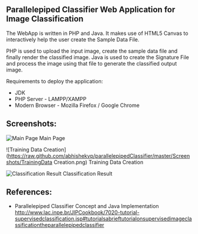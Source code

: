 Parallelepiped Classifier Web Application for Image Classification
------------------------------------------------------------------
The WebApp is written in PHP and Java. It makes use of HTML5 Canvas to interactively help the user create the Sample Data File.

PHP is used to upload the input image, create the sample  data file and finally render the classified image. Java is used to create the Signature File and process the image using that file to generate the classified output image.

Requirements to deploy the application:
* JDK
* PHP Server - LAMPP/XAMPP
* Modern Browser - Mozilla Firefox / Google Chrome

Screenshots:
------------
![Main Page](https://raw.github.com/abhishekvp/parallelepipedClassifier/master/Screenshots/Main.png)
Main Page

![Training Data Creation](https://raw.github.com/abhishekvp/parallelepipedClassifier/master/Screenshots/TrainingData Creation.png)
Training Data Creation

![Classification Result](https://raw.github.com/abhishekvp/parallelepipedClassifier/master/Screenshots/ClassifiedImage.png)
Classification Result

References:
-----------
* Parallelepiped Classifier Concept and Java Implementation          
  http://www.lac.inpe.br/JIPCookbook/7020-tutorial-supervisedclassification.jsp#tutorialsabrieftutorialonsupervisedimageclassificationtheparallelepipedclassifier
